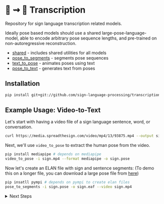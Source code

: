 # 📝 ⇝ 🧏 Transcription

Repository for sign language transcription related models.

Ideally pose based models should use a shared large-pose-language-model,
able to encode arbitrary pose sequence lengths, and pre-trained on non-autoregressive reconstruction.

- [shared](shared) - includes shared utilities for all models
- [pose_to_segments](pose_to_segments) - segments pose sequences
- [text_to_pose](text_to_pose) - animates poses using text
- [pose_to_text](pose_to_text) - generates text from poses

## Installation

```bash
pip install git+git://github.com/sign-language-processing/transcription.git
```

## Example Usage: Video-to-Text

Let's start with having a video file of a sign language sentence, word, or conversation.

```bash
curl https://media.spreadthesign.com/video/mp4/13/93875.mp4 --output sign.mp4
```

Next, we'll use `video_to_pose` to extract the human pose from the video.

```bash
pip install mediapipe # depends on mediapipe
video_to_pose -i sign.mp4 --format mediapipe -o sign.pose
```

Now let's create an ELAN file with sign and sentence segments:
(To demo this on a longer file, you can download a large pose file from [here](https://nlp.biu.ac.il/~amit/datasets/poses/holistic/dgs_corpus/1413451-11105600-11163240_a.pose))

```bash
pip insatll pympi # depends on pympi to create elan files
pose_to_segments -i sign.pose -o sign.eaf --video sign.mp4
```


<details>
  <summary>Next Steps</summary>

After looking at the ELAN file, adjusting where needed, we'll transcribe every sign segment into HamNoSys or
SignWriting:

```bash
pose_to_text --notation=signwriting --pose=sign.pose --eaf=sign.eaf
```

After looking at the ELAN file again, fixing any mistakes, we finally translate each sentence segment into spoken
language text:

```bash
text_to_text --sign_language=us --spoken_language=en --eaf=sign.eaf
```

</details>
